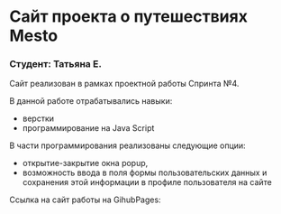 # Сайт проекта о путешествиях Mesto

### Студент: Татьяна Е.

Сайт реализован в рамках проектной работы Спринта №4.

В данной работе отрабатывались навыки:

- верстки 
- программирование на Java Script

В части программирования реализованы следующие опции:

- открытие-закрытие окна popup,
- возможность ввода в поля формы пользовательских данных и сохранения этой информации в профиле пользователя на сайте

Ссылка на сайт работы на GihubPages: 
